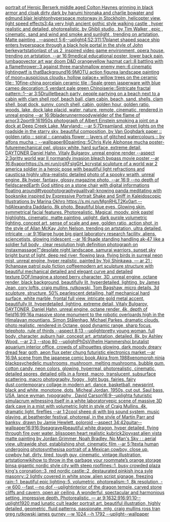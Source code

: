 [portrait of Heroic Berserk middle aged Colton Haynes grinning in black armor and cloak dirty dark by harumi hironaka and charlie bowater and edmund blair leighton](https://www.ebank.nz/aiartgenerator?category=portrait%20of%20Heroic%20Berserk%20middle%20aged%20Colton%20Haynes%20grinning%20in%20black%20armor%20and%20cloak%20dirty%20dark%20by%20harumi%20hironaka%20and%20charlie%20bowater%20and%20edmund%20blair%20leighton)[hyperspace motorway in Stockholm, helicopter view, light speed effects](https://www.ebank.nz/aiartgenerator?category=hyperspace%20motorway%20in%20Stockholm%2C%20helicopter%20view%2C%20light%20speed%20effects)[3:4](https://www.ebank.nz/aiartgenerator?category=3%3A4)[a very high ancient gothic style walking castle , hyper realistic and detailed, photorealistic, by Ghibli studio , by Tim Walker , epic , cinematic, sand and wind and smoke and sunlight , trending on artstation, Matte painting , —aspect 5:6](https://www.ebank.nz/aiartgenerator?category=a%20very%20high%20ancient%20gothic%20style%20walking%20castle%20%2C%20hyper%20realistic%20and%20detailed%2C%20photorealistic%2C%20by%20Ghibli%20studio%20%2C%20by%20Tim%20Walker%20%2C%20epic%20%2C%20cinematic%2C%20sand%20and%20wind%20and%20smoke%20and%20sunlight%20%2C%20trending%20on%20artstation%2C%20Matte%20painting%20%2C%20%E2%80%94aspect%205%3A6)[--uplight](https://www.ebank.nz/aiartgenerator?category=--uplight)[4:5](https://www.ebank.nz/aiartgenerator?category=4%3A5)[2:3](https://www.ebank.nz/aiartgenerator?category=2%3A3)[11:17](https://www.ebank.nz/aiartgenerator?category=11%3A17)[planet shaped space ship enters hyperspace through a black hole portal in the style of John berkey](https://www.ebank.nz/aiartgenerator?category=planet%20shaped%20space%20ship%20enters%20hyperspace%20through%20a%20black%20hole%20portal%20in%20the%20style%20of%20John%20berkey)[artstation](https://www.ebank.nz/aiartgenerator?category=artstation)[last of us 2, inspired video game environment, opera house, trending on artstation, --ar 16:9](https://www.ebank.nz/aiartgenerator?category=last%20of%20us%202%2C%20inspired%20video%20game%20environment%2C%20opera%20house%2C%20trending%20on%20artstation%2C%20--ar%2016%3A9)[medical educational poster, lower back pain, lumbago](https://www.ebank.nz/aiartgenerator?category=medical%20educational%20poster%2C%20lower%20back%20pain%2C%20lumbago)[vector art war doom D&D orange](https://www.ebank.nz/aiartgenerator?category=vector%20art%20war%20doom%20D%26D%20orange)[yellow hazmat carl::8 battling with a flamethrower::3 against three marshmallow enemy men::6 cinematic lighting](https://www.ebank.nz/aiartgenerator?category=yellow%20hazmat%20carl%3A%3A8%20battling%20with%20a%20flamethrower%3A%3A3%20against%20three%20marshmallow%20enemy%20men%3A%3A6%20cinematic%20lighting)[wtf is that](https://www.ebank.nz/aiartgenerator?category=wtf%20is%20that)[Background](https://www.ebank.nz/aiartgenerator?category=Background)[16:9](https://www.ebank.nz/aiartgenerator?category=16%3A9)[MOTU action figure](https://www.ebank.nz/aiartgenerator?category=MOTU%20action%20figure)[a landscape painting of moon+auspicious clouds+ hollow palace+ willow trees on the ceramic tile:: 10fine-china porcelain ceramic tile ::5pale green jasperware with blue cameo decoration::5 verdant pale green Chinoiserie::5intricate fractal pattern::1--ar 3:5](https://www.ebank.nz/aiartgenerator?category=a%20landscape%20painting%20of%20moon%2Bauspicious%20clouds%2B%20hollow%20palace%2B%20willow%20trees%20on%20the%20ceramic%20tile%3A%3A%2010fine-china%20porcelain%20ceramic%20tile%20%3A%3A5pale%20green%20jasperware%20with%20blue%20cameo%20decoration%3A%3A5%20verdant%20pale%20green%20Chinoiserie%3A%3A5intricate%20fractal%20pattern%3A%3A1--ar%203%3A5)[Druillet](https://www.ebank.nz/aiartgenerator?category=Druillet)[beach party, people partying on a beach next to a cabin with clam shell roof, beach ball,  clam cabin, beach, sand, shells, clam shell, boat dock, sunny, conch shell, cabin, golden hour, golden ratio, woods, lake, dock,lake placid, water, nature, remote, cinematic, rendered in unreal engine --ar 16:9](https://www.ebank.nz/aiartgenerator?category=beach%20party%2C%20people%20partying%20on%20a%20beach%20next%20to%20a%20cabin%20with%20clam%20shell%20roof%2C%20beach%20ball%2C%20%20clam%20cabin%2C%20beach%2C%20sand%2C%20shells%2C%20clam%20shell%2C%20boat%20dock%2C%20sunny%2C%20conch%20shell%2C%20cabin%2C%20golden%20hour%2C%20golden%20ratio%2C%20woods%2C%20lake%2C%20dock%2Clake%20placid%2C%20water%2C%20nature%2C%20remote%2C%20cinematic%2C%20rendered%20in%20unreal%20engine%20--ar%2016%3A9)[bladerunner](https://www.ebank.nz/aiartgenerator?category=bladerunner)[moody](https://www.ebank.nz/aiartgenerator?category=moody)[](https://www.ebank.nz/aiartgenerator?category=)[wielder of the flame of arnor](https://www.ebank.nz/aiartgenerator?category=wielder%20of%20the%20flame%20of%20arnor)[3:2](https://www.ebank.nz/aiartgenerator?category=3%3A2)[port](https://www.ebank.nz/aiartgenerator?category=port)[9:16](https://www.ebank.nz/aiartgenerator?category=9%3A16)[1950s photograph of Albert Einstein smoking a joint on a dock at Deep Creek Lake, Maryland:: --ar 5:7](https://www.ebank.nz/aiartgenerator?category=1950s%20photograph%20of%20Albert%20Einstein%20smoking%20a%20joint%20on%20a%20dock%20at%20Deep%20Creek%20Lake%2C%20Maryland%3A%3A%20--ar%205%3A7)[Dreamland, street lights on the roadside in the starry sky, beautiful composition, by Van Gogh](https://www.ebank.nz/aiartgenerator?category=Dreamland%2C%20street%20lights%20on%20the%20roadside%20in%20the%20starry%20sky%2C%20beautiful%20composition%2C%20by%20Van%20Gogh)[dark paper :: golden ratio :: spiral :: cannabis flower :: layers of glitched watercolours :: by alfons mucha :: --wallpaper](https://www.ebank.nz/aiartgenerator?category=dark%20paper%20%3A%3A%20golden%20ratio%20%3A%3A%20spiral%20%3A%3A%20cannabis%20flower%20%3A%3A%20layers%20of%20glitched%20watercolours%20%3A%3A%20by%20alfons%20mucha%20%3A%3A%20--wallpaper)[80](https://www.ebank.nz/aiartgenerator?category=80)[painting::5](https://www.ebank.nz/aiartgenerator?category=painting%3A%3A5)[Chris Kyle Alphonse mucha poster](https://www.ebank.nz/aiartgenerator?category=Chris%20Kyle%20Alphonse%20mucha%20poster)[-](https://www.ebank.nz/aiartgenerator?category=-)[future](https://www.ebank.nz/aiartgenerator?category=future)[mechanical owl, glossy white, hard surface, extreme detail, DAYTONER Daniel Hahn, Vitaly Bulgarov, unreal engine render --aspect 2:3](https://www.ebank.nz/aiartgenerator?category=mechanical%20owl%2C%20glossy%20white%2C%20hard%20surface%2C%20extreme%20detail%2C%20DAYTONER%20Daniel%20Hahn%2C%20Vitaly%20Bulgarov%2C%20unreal%20engine%20render%20--aspect%202%3A3)[gritty world war II normandy invasion bleach bypass movie poster --ar 16:8](https://www.ebank.nz/aiartgenerator?category=gritty%20world%20war%20II%20normandy%20invasion%20bleach%20bypass%20movie%20poster%20--ar%2016%3A8)[vapor](https://www.ebank.nz/aiartgenerator?category=vapor)[<https://s.mj.run/cgXFslgGH_k>](https://www.ebank.nz/aiartgenerator?category=%3Chttps%3A//s.mj.run/cgXFslgGH_k%3E)[crystal sculpture of a world war 2 america soldier in a heroic pose with beautiful light refractions and caustics](https://www.ebank.nz/aiartgenerator?category=crystal%20sculpture%20of%20a%20world%20war%202%20america%20soldier%20in%20a%20heroic%20pose%20with%20beautiful%20light%20refractions%20and%20caustics)[a highly ultra-realistic detailed photo of a spooky wraith, unreal engine, 8k hyper, fantasy, glossy magazine photo, --ar 16:9 --no depth of field](https://www.ebank.nz/aiartgenerator?category=a%20highly%20ultra-realistic%20detailed%20photo%20of%20a%20spooky%20wraith%2C%20unreal%20engine%2C%208k%20hyper%2C%20fantasy%2C%20glossy%20magazine%20photo%2C%20--ar%2016%3A9%20--no%20depth%20of%20field)[scared](https://www.ebank.nz/aiartgenerator?category=scared)[Earth God sitting on a stone chair with digital informations floating around](https://www.ebank.nz/aiartgenerator?category=Earth%20God%20sitting%20on%20a%20stone%20chair%20with%20digital%20informations%20floating%20around)[#typo](https://www.ebank.nz/aiartgenerator?category=%23typo)[photography](https://www.ebank.nz/aiartgenerator?category=photography)[quality](https://www.ebank.nz/aiartgenerator?category=quality)[all-knowing panda meditating with books](https://www.ebank.nz/aiartgenerator?category=all-knowing%20panda%20meditating%20with%20books)[nike inspired by Expressive Portrait Shake and Sniff in Kaleidoscopic Illustrations by Marina Okhro <https://s.mj.run/MgnRHLT2Kv0>](https://www.ebank.nz/aiartgenerator?category=nike%20inspired%20by%20Expressive%20Portrait%20Shake%20and%20Sniff%20in%20Kaleidoscopic%20Illustrations%20by%20Marina%20Okhro%20%3Chttps%3A//s.mj.run/MgnRHLT2Kv0%3E)[art,](https://www.ebank.nz/aiartgenerator?category=art%2C)[--hd](https://www.ebank.nz/aiartgenerator?category=--hd)[Alexandra Daddario. 8k photo. Beautiful blue eyes, Glowing skin. symmetrical facial features. Photorealistic. Magical, moody, pink pastel highlights. cinematic, matte painting, uplight, dark purple volumetric lighting. concept art, sense of scale and awe, golden ratio, action shot, in the style of Allan McKay John Nelson, trending on artstation, ultra detailed, intricate --ar 9:16](https://www.ebank.nz/aiartgenerator?category=Alexandra%20Daddario.%208k%20photo.%20Beautiful%20blue%20eyes%2C%20Glowing%20skin.%20symmetrical%20facial%20features.%20Photorealistic.%20Magical%2C%20moody%2C%20pink%20pastel%20highlights.%20cinematic%2C%20matte%20painting%2C%20uplight%2C%20dark%20purple%20volumetric%20lighting.%20concept%20art%2C%20sense%20of%20scale%20and%20awe%2C%20golden%20ratio%2C%20action%20shot%2C%20in%20the%20style%20of%20Allan%20McKay%20John%20Nelson%2C%20trending%20on%20artstation%2C%20ultra%20detailed%2C%20intricate%20--ar%209%3A16)[large huge big giant laboratory research facility, aliens, sciencetists, glowing iridescent --ar 16:9](https://www.ebank.nz/aiartgenerator?category=large%20huge%20big%20giant%20laboratory%20research%20facility%2C%20aliens%2C%20sciencetists%2C%20glowing%20iridescent%20--ar%2016%3A9)[sade standing handling ak-47 like a soldier full body , clear resolution high definition photograph on instax](https://www.ebank.nz/aiartgenerator?category=sade%20standing%20handling%20ak-47%20like%20a%20soldier%20full%20body%20%2C%20clear%20resolution%20high%20definition%20photograph%20on%20instax)[massage?"](https://www.ebank.nz/aiartgenerator?category=massage%3F%22)[desolate night landscape, samurai warriors, sunset sky bright burst of light, deep red river, flowing lava, flying birds in surreal neon mist, unreal engine, hyper realistic, painted by Yoji Shinkawa, — ar 21 : 9](https://www.ebank.nz/aiartgenerator?category=desolate%20night%20landscape%2C%20samurai%20warriors%2C%20sunset%20sky%20bright%20burst%20of%20light%2C%20deep%20red%20river%2C%20flowing%20lava%2C%20flying%20birds%20in%20surreal%20neon%20mist%2C%20unreal%20engine%2C%20hyper%20realistic%2C%20painted%20by%20Yoji%20Shinkawa%2C%20%E2%80%94%20ar%2021%20%3A%209)[chan](https://www.ebank.nz/aiartgenerator?category=chan)[paw patrol pulp fiction coffee](https://www.ebank.nz/aiartgenerator?category=paw%20patrol%20pulp%20fiction%20coffee)[modern art sculpture structure with beautiful mechanical detailed and elegant curve and detailed texture,](https://www.ebank.nz/aiartgenerator?category=modern%20art%20sculpture%20structure%20with%20beautiful%20mechanical%20detailed%20and%20elegant%20curve%20and%20detailed%20texture%2C)[DOF](https://www.ebank.nz/aiartgenerator?category=DOF)[/imagine a stoned berry character, 3D, unreal engine, octane render,  black background, beautifully lit, hyperdetailed, lighting, by James Jean, cory loftis, craig mullins, rutkowski, Tom Bagshaw, micro details, 3d sculpture, structure, 50% pearlescent detailing, half mechanical hard surface, white marble, frontal full view, intricate gold metal accent, beautifully lit, hyperdetailed, lighting, extreme detail, Vitaly Bulgarov, DAYTONER, Daniel Hahn, unreal engine, octane render, 4k, depth of field](https://www.ebank.nz/aiartgenerator?category=/imagine%20a%20stoned%20berry%20character%2C%203D%2C%20unreal%20engine%2C%20octane%20render%2C%20%20black%20background%2C%20beautifully%20lit%2C%20hyperdetailed%2C%20lighting%2C%20by%20James%20Jean%2C%20cory%20loftis%2C%20craig%20mullins%2C%20rutkowski%2C%20Tom%20Bagshaw%2C%20micro%20details%2C%203d%20sculpture%2C%20structure%2C%2050%25%20pearlescent%20detailing%2C%20half%20mechanical%20hard%20surface%2C%20white%20marble%2C%20frontal%20full%20view%2C%20intricate%20gold%20metal%20accent%2C%20beautifully%20lit%2C%20hyperdetailed%2C%20lighting%2C%20extreme%20detail%2C%20Vitaly%20Bulgarov%2C%20DAYTONER%2C%20Daniel%20Hahn%2C%20unreal%20engine%2C%20octane%20render%2C%204k%2C%20depth%20of%20field)[16:9](https://www.ebank.nz/aiartgenerator?category=16%3A9)[9:16](https://www.ebank.nz/aiartgenerator?category=9%3A16)[a massive stone monument to the robotic overloards high in the Himalayan mountians, Simon Stålenhag, Michael Parkes, dramatic clouds, photo realistic, rendered in Octane, good dynamic range, sharp focus, telephoto, rule of thirds --aspect 8:13 --uplight](https://www.ebank.nz/aiartgenerator?category=a%20massive%20stone%20monument%20to%20the%20robotic%20overloards%20high%20in%20the%20Himalayan%20mountians%2C%20Simon%20St%C3%A5lenhag%2C%20Michael%20Parkes%2C%20dramatic%20clouds%2C%20photo%20realistic%2C%20rendered%20in%20Octane%2C%20good%20dynamic%20range%2C%20sharp%20focus%2C%20telephoto%2C%20rule%20of%20thirds%20--aspect%208%3A13%20--uplight)[pretty young woman, full body, character, auburn hair, concept art, artstation, detailed, 8k, by Ashley Wood. --ar 2:3 --stop 80 --uplight](https://www.ebank.nz/aiartgenerator?category=pretty%20young%20woman%2C%20full%20body%2C%20character%2C%20auburn%20hair%2C%20concept%20art%2C%20artstation%2C%20detailed%2C%208k%2C%20by%20Ashley%20Wood.%20--ar%202%3A3%20--stop%2080%20--uplight)[PhDs](https://www.ebank.nz/aiartgenerator?category=PhDs)[Vilhelm Hammershoi brutalist aquarium interior office, crowds of silhouettes glowing, dark moody dreary dread fear goth, aeon flux peter chung futuristic electronics market --ar 16:9](https://www.ebank.nz/aiartgenerator?category=Vilhelm%20Hammershoi%20brutalist%20aquarium%20interior%20office%2C%20crowds%20of%20silhouettes%20glowing%2C%20dark%20moody%20dreary%20dread%20fear%20goth%2C%20aeon%20flux%20peter%20chung%20futuristic%20electronics%20market%20--ar%2016%3A9)[A scene from the japanese comic book Akira from 1988](https://www.ebank.nz/aiartgenerator?category=A%20scene%20from%20the%20japanese%20comic%20book%20Akira%20from%201988)[xenomorph ninja black](https://www.ebank.nz/aiartgenerator?category=xenomorph%20ninja%20black)[psychedelic mushrooms, mushroom, melting mushrooms, bubble gum, cotton candy, neon colors, glowing, hyperreal, photorealistic, cinematic, detailed spores, detailed gills,in a forest, macro, translucent, subsurface scattering, macro photography, foggy , light bugs, fairies, fairy dust,](https://www.ebank.nz/aiartgenerator?category=psychedelic%20mushrooms%2C%20mushroom%2C%20melting%20mushrooms%2C%20bubble%20gum%2C%20cotton%20candy%2C%20neon%20colors%2C%20glowing%2C%20hyperreal%2C%20photorealistic%2C%20cinematic%2C%20detailed%20spores%2C%20detailed%20gills%2Cin%20a%20forest%2C%20macro%2C%20translucent%2C%20subsurface%20scattering%2C%20macro%20photography%2C%20foggy%20%2C%20light%20bugs%2C%20fairies%2C%20fairy%20dust%2C)[contemporary collage in modern art, dance, basketball, newsprint, black and white, monotone, dots, Micheal Jordan, 1950s, cut out, Saul bass, USA, lance wyman, typography <DUNK>, David Carson](https://www.ebank.nz/aiartgenerator?category=contemporary%20collage%20in%20modern%20art%2C%20dance%2C%20basketball%2C%20newsprint%2C%20black%20and%20white%2C%20monotone%2C%20dots%2C%20Micheal%20Jordan%2C%201950s%2C%20cut%20out%2C%20Saul%20bass%2C%20USA%2C%20lance%20wyman%2C%20typography%20%3CDUNK%3E%2C%20David%20Carson)[16:9](https://www.ebank.nz/aiartgenerator?category=16%3A9)[--uplight](https://www.ebank.nz/aiartgenerator?category=--uplight)[a futuristic simulacrum witnessing itself in a white laboratory](https://www.ebank.nz/aiartgenerator?category=a%20futuristic%20simulacrum%20witnessing%20itself%20in%20a%20white%20laboratory)[epic scene of massive 3D dark cave in a mist with volumetric light in style of Craig Mullins, 4k, dramatic light, fireflies --ar 1:2](https://www.ebank.nz/aiartgenerator?category=epic%20scene%20of%20massive%203D%20dark%20cave%20in%20a%20mist%20with%20volumetric%20light%20in%20style%20of%20Craig%20Mullins%2C%204k%2C%20dramatic%20light%2C%20fireflies%20--ar%201%3A2)[cool  sheep dj with big sound system, music playing, at beatherder festival, photoreal, in the style of Martin Parr and banksy, drawn by Jamie Hewlett. poloroid --aspect 34:42](https://www.ebank.nz/aiartgenerator?category=cool%20%20sheep%20dj%20with%20big%20sound%20system%2C%20music%20playing%2C%20at%20beatherder%20festival%2C%20photoreal%2C%20in%20the%20style%20of%20Martin%20Parr%20and%20banksy%2C%20drawn%20by%20Jamie%20Hewlett.%20poloroid%20--aspect%2034%3A42)[guitar](https://www.ebank.nz/aiartgenerator?category=guitar)[--wallpaper](https://www.ebank.nz/aiartgenerator?category=--wallpaper)[16:9](https://www.ebank.nz/aiartgenerator?category=16%3A9)[16:9](https://www.ebank.nz/aiartgenerator?category=16%3A9)[seagrave](https://www.ebank.nz/aiartgenerator?category=seagrave)[4](https://www.ebank.nz/aiartgenerator?category=4)[beautiful white dragon, hyper detailed, flying through fire over water, bliss](https://www.ebank.nz/aiartgenerator?category=beautiful%20white%20dragon%2C%20hyper%20detailed%2C%20flying%20through%20fire%20over%20water%2C%20bliss)[open heart realistic kubrick](https://www.ebank.nz/aiartgenerator?category=open%20heart%20realistic%20kubrick)[2](https://www.ebank.nz/aiartgenerator?category=2)[joy](https://www.ebank.nz/aiartgenerator?category=joy)[vast alien vista matte painting by Jordan Grimmer, Noah Bradley, No Man's Sky : : aerial view, ultrawide shot, establishing shot, cinematic film --ar 5:1](https://www.ebank.nz/aiartgenerator?category=vast%20alien%20vista%20matte%20painting%20by%20Jordan%20Grimmer%2C%20Noah%20Bradley%2C%20No%20Man%27s%20Sky%20%3A%20%3A%20aerial%20view%2C%20ultrawide%20shot%2C%20establishing%20shot%2C%20cinematic%20film%20--ar%205%3A1)[text](https://www.ebank.nz/aiartgenerator?category=text)[a human undergoing photosynthesis](https://www.ebank.nz/aiartgenerator?category=a%20human%20undergoing%20photosynthesis)[a portrait of a Mexican cowboy, close up, cowboy hat, dirty, tired, tough guy, cinematic, vintage illustration, artstation](https://www.ebank.nz/aiartgenerator?category=a%20portrait%20of%20a%20Mexican%20cowboy%2C%20close%20up%2C%20cowboy%20hat%2C%20dirty%2C%20tired%2C%20tough%20guy%2C%20cinematic%2C%20vintage%20illustration%2C%20artstation)[wikihow to throw in the garbage your roommate’s orange storage bins](https://www.ebank.nz/aiartgenerator?category=wikihow%20to%20throw%20in%20the%20garbage%20your%20roommate%E2%80%99s%20orange%20storage%20bins)[a gigantic nordic style city with steep rooflines::1, busy crowded plaza king's coronation::3, red nordic castle::2, destaurated pinkish inca syle masonry::2 lightly covered in white snow, alien script signage, freezing rain::1, beautiful epic lighting::5, volumetric, photorealism::1, 8k resolution, --w 600 --fast --no dof --uplight](https://www.ebank.nz/aiartgenerator?category=a%20gigantic%20nordic%20style%20city%20with%20steep%20rooflines%3A%3A1%2C%20busy%20crowded%20plaza%20king%27s%20coronation%3A%3A3%2C%20red%20nordic%20castle%3A%3A2%2C%20destaurated%20pinkish%20inca%20syle%20masonry%3A%3A2%20lightly%20covered%20in%20white%20snow%2C%20alien%20script%20signage%2C%20freezing%20rain%3A%3A1%2C%20beautiful%20epic%20lighting%3A%3A5%2C%20volumetric%2C%20photorealism%3A%3A1%2C%208k%20resolution%2C%20--w%20600%20--fast%20--no%20dof%20--uplight)[interior of the dragon temple, carved stone cliffs and cavern, open air ceiling, A wonderful, spectacular and harmonious setting, impressive depth. Photorealistic, — ar 9:16](https://www.ebank.nz/aiartgenerator?category=interior%20of%20the%20dragon%20temple%2C%20carved%20stone%20cliffs%20and%20cavern%2C%20open%20air%20ceiling%2C%20A%20wonderful%2C%20spectacular%20and%20harmonious%20setting%2C%20impressive%20depth.%20Photorealistic%2C%20%E2%80%94%20ar%209%3A16)[32:9](https://www.ebank.nz/aiartgenerator?category=32%3A9)[16:9](https://www.ebank.nz/aiartgenerator?category=16%3A9)[1:10](https://www.ebank.nz/aiartgenerator?category=1%3A10)[--uplight](https://www.ebank.nz/aiartgenerator?category=--uplight)[](https://www.ebank.nz/aiartgenerator?category=)[1920 mad lunatic cult leader portrait art, beautiful illustration, highly detailed, geometric, fluid patterns, passionate, mtg, craig mullins ross tran greg rutkowski james gurney --w 1024 --h 1792 --uplight](https://www.ebank.nz/aiartgenerator?category=1920%20mad%20lunatic%20cult%20leader%20portrait%20art%2C%20beautiful%20illustration%2C%20highly%20detailed%2C%20geometric%2C%20fluid%20patterns%2C%20passionate%2C%20mtg%2C%20craig%20mullins%20ross%20tran%20greg%20rutkowski%20james%20gurney%20--w%201024%20--h%201792%20--uplight)[--wallpaper](https://www.ebank.nz/aiartgenerator?category=--wallpaper)